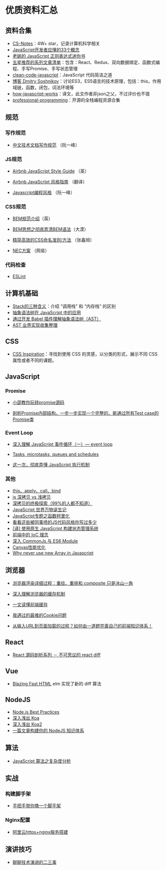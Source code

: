 # 优质资料汇总



## 资料合集

* [CS-Notes](https://github.com/CyC2018/CS-Notes)：4W+ star，记录计算机科学相关
* [JavaScript开发者应懂的33个概念](https://github.com/stephentian/33-js-concepts)
* [老姚的 JavaScript 正则表达式迷你书](https://github.com/qdlaoyao/js-regex-mini-book)
* [五星推荐的系列文章清单](https://juejin.im/post/5c1f01fef265da61587723f4)：包含：React、Redux、双向数据绑定、函数式编程、手写Promise、手写状态管理
* [clean\-code\-javascript](https://github.com/ryanmcdermott/clean-code-javascript)：JavaScript 代码简洁之道
* [博客 Dmitry Soshnikov](http://dmitrysoshnikov.com/)：讨论ES3，ES5语言的技术原理，包括：this，作用域链，函数，闭包，词法环境等
* [how\-javascript\-works](https://github.com/Troland/how-javascript-works)：译文，此文作者非json之父，不过评价也不错
* [professional\-programming](https://github.com/charlax/professional-programming)：开源的全栈编程资源合集




## 规范

### 写作规范

* [中文技术文档写作规范](https://github.com/ruanyf/document-style-guide) （阮一峰）


### JS规范

* [Airbnb JavaScript Style Guide](https://github.com/airbnb/javascript) （英）

* [Airbnb JavaScript 风格指南](https://github.com/lin-123/javascript) （翻译）

* [Javascript编程风格](http://www.ruanyifeng.com/blog/2012/04/javascript_programming_style.html) （阮一峰）


### CSS规范

* [BEM规范介绍](https://en.bem.info/methodology/quick-start/)（英）

* [BEM思想之彻底弄清BEM语法](https://www.w3cplus.com/css/mindbemding-getting-your-head-round-bem-syntax.html)（大漠）

* [精简高效的CSS命名准则/方法](https://www.zhangxinxu.com/wordpress/2010/09/%E7%B2%BE%E7%AE%80%E9%AB%98%E6%95%88%E7%9A%84css%E5%91%BD%E5%90%8D%E5%87%86%E5%88%99%E6%96%B9%E6%B3%95/) （张鑫旭）

* [NEC方案](http://nec.netease.com/standard) （网易）


### 代码检查

* [ESLint](http://eslint.cn/)



## 计算机基础

* [Stack的三种含义](http://www.ruanyifeng.com/blog/2013/11/stack.html)：介绍 “调用栈” 和 “内存栈“ 的区别
* [抽象语法树在 JavaScript 中的应用](https://tech.meituan.com/2014/10/08/the-practice-of-abstract-syntax-trees-in-javascript.html)
* [通过开发 Babel 插件理解抽象语法树（AST）](https://www.zcfy.cc/article/understanding-asts-by-building-your-own-babel-plugin)
* [AST 业界实现收集整理](https://toutiao.io/posts/34uurs/preview)



## CSS

* [CSS Inspiration](https://github.com/chokcoco/CSS-Inspiration)：寻找到使用 CSS 的灵感，以分类的形式，展示不同 CSS 属性或者不同的课题。



## JavaScript

### Promise

- [小邵教你玩转promise源码](https://juejin.im/post/5b6e5cbf51882519ad61b67e)

- [剖析Promise内部结构，一步一步实现一个完整的、能通过所有Test case的Promise类 ](https://github.com/xieranmaya/blog/issues/3)


### Event Loop

* [深入理解 JavaScript 事件循环（一）— event loop](https://www.cnblogs.com/dong-xu/p/7000163.html)

* [Tasks, microtasks, queues and schedules](https://jakearchibald.com/2015/tasks-microtasks-queues-and-schedules/)

* [这一次，彻底弄懂 JavaScript 执行机制](https://juejin.im/post/59e85eebf265da430d571f89#comment)

  


### 其他

- [this、apply、call、bind](https://juejin.im/post/59bfe84351882531b730bac2)
- [js 深拷贝 vs 浅拷贝](https://juejin.im/post/59ac1c4ef265da248e75892b)
- [深拷贝的终极探索（99%的人都不知道）](https://segmentfault.com/a/1190000016672263)
- [JavaScript 世界万物诞生记](https://zhuanlan.zhihu.com/p/22989691)
- [JavaScript专题之函数柯里化](https://github.com/mqyqingfeng/Blog/issues/42)
- [看看这些被同事喷的JS代码风格你写过多少](https://juejin.im/post/5becf928f265da61380ec986)
- [[译] 使用原生 JavaScript 构建状态管理系统](https://juejin.im/post/5b763528e51d45559e3a5b64)
- [前端中的 IoC 理念](https://juejin.im/post/5c2c47dcf265da616d544a53#comment)
- [深入 CommonJs 与 ES6 Module](https://segmentfault.com/a/1190000017878394)
- [Canvas性能优化](https://juejin.im/post/5ba478136fb9a05d151ca173)
- [Why never use new Array in Javascript](https://coderwall.com/p/h4xm0w/why-never-use-new-array-in-javascript)



## 浏览器

* [浏览器渲染详细过程：重绘、重排和 composite 只是冰山一角](https://juejin.im/entry/590801780ce46300617c89b8)

* [深入理解浏览器的缓存机制](https://juejin.im/post/5b014aa66fb9a07ac23b04c8)

* [一文读懂前端缓存](https://zhuanlan.zhihu.com/p/44789005)

* [我遇过的最难的Cookie问题](https://github.com/aszx87410/blog/issues/17)

* [从输入URL到页面加载的过程？如何由一道题完善自己的前端知识体系！](http://www.dailichun.com/2018/03/12/whenyouenteraurl.html)



## React

* [React 源码剖析系列 － 不可思议的 react diff](https://zhuanlan.zhihu.com/p/20346379)



## Vue

* [Blazing Fast HTML](https://elm-lang.org/blog/blazing-fast-html-round-two) elm 实现了新的 diff 算法



## NodeJS

* [Node.js Best Practices](https://github.com/i0natan/nodebestpractices)
* [深入浅出 Koa](https://github.com/berwin/Blog/issues/8)
* [深入浅出 Koa2](https://github.com/berwin/Blog/issues/9)
* [一篇文章构建你的 NodeJS 知识体系](https://juejin.im/post/5c4c0ee8f265da61117aa527)



## 算法

* [JavaScript 算法之复杂度分析](https://juejin.im/post/5c2a1d9d6fb9a04a0f654581#comment)



## 实战

### 构建脚手架

* [手把手带你撸一个脚手架](https://juejin.im/post/5bead1b25188251e1a1f4d34)



### Nginx配置

* [阿里云https\+nginx服务搭建](https://www.cnblogs.com/fanxingthink/p/8244694.html)



## 演讲技巧

* [聊聊技术演讲的二三事](https://zhuanlan.zhihu.com/p/48987069)

